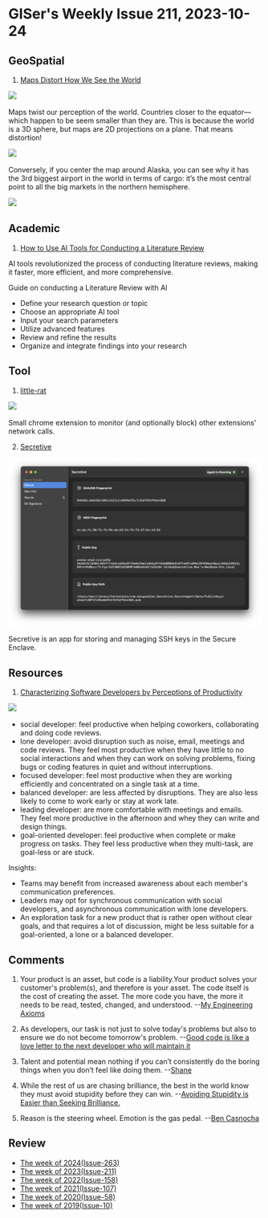 # GISer's Weekly Issue 211, 2023-10-24

## GeoSpatial

1. [Maps Distort How We See the World](https://unchartedterritories.tomaspueyo.com/p/maps-distort-how-we-see-the-world)

![](https://substackcdn.com/image/fetch/w_1272,c_limit,f_webp,q_auto:good,fl_progressive:steep/https%3A%2F%2Fsubstack-post-media.s3.amazonaws.com%2Fpublic%2Fimages%2F9023d572-d461-47cb-83b3-49585f7238bc_480x480.gif)

Maps twist our perception of the world. Countries closer to the equator—which happen to be seem smaller than they are. This is because the world is a 3D sphere, but maps are 2D projections on a plane. That means distortion!

![](https://substackcdn.com/image/fetch/w_1272,c_limit,f_webp,q_auto:good,fl_progressive:steep/https%3A%2F%2Fsubstack-post-media.s3.amazonaws.com%2Fpublic%2Fimages%2F2f76b16e-edbe-4bc7-8781-f87f389ba29e_1224x1036.png)

Conversely, if you center the map around Alaska, you can see why it has the 3rd biggest airport in the world in terms of cargo: it’s the most central point to all the big markets in the northern hemisphere.

![](https://substackcdn.com/image/fetch/w_1272,c_limit,f_webp,q_auto:good,fl_progressive:steep/https%3A%2F%2Fsubstack-post-media.s3.amazonaws.com%2Fpublic%2Fimages%2F878cf0cb-f2cb-4cb0-bbb7-8fe2b610ef86_745x745.png)

## Academic

1. [How to Use AI Tools for Conducting a Literature Review](https://typeset.io/resources/ai-tools-for-literature-review/)

AI tools revolutionized the process of conducting literature reviews, making it faster, more efficient, and more comprehensive.

Guide on conducting a Literature Review with AI

- Define your research question or topic
- Choose an appropriate AI tool
- Input your search parameters
- Utilize advanced features
- Review and refine the results
- Organize and integrate findings into your research

## Tool

1. [little-rat](https://github.com/dnakov/little-rat)

![](https://cdn.beekka.com/blogimg/asset/202308/bg2023082302.webp)

Small chrome extension to monitor (and optionally block) other extensions' network calls.

2. [Secretive](https://github.com/maxgoedjen/secretive)

![](https://github.com/maxgoedjen/secretive/raw/main/.github/readme/app-dark.png)

Secretive is an app for storing and managing SSH keys in the Secure Enclave.

## Resources

1. [Characterizing Software Developers by Perceptions of Productivity](https://newsletter.getdx.com/p/developers-ideal-workdays)

![](https://substackcdn.com/image/fetch/w_1272,c_limit,f_webp,q_auto:good,fl_progressive:steep/https%3A%2F%2Fsubstack-post-media.s3.amazonaws.com%2Fpublic%2Fimages%2F91fa8a57-4c43-4091-8c40-e96c79882a1a_1772x2158.png)

- social developer: feel productive when helping coworkers, collaborating and doing code reviews.
- lone developer: avoid disruption such as noise, email, meetings and code reviews. They feel most productive when they have little to no social interactions and when they can work on solving problems, fixing bugs or coding features in quiet and without interruptions.
- focused developer: feel most productive when they are working efficiently and concentrated on a single task at a time.
- balanced developer: are less affected by disruptions. They are also less likely to come to work early or stay at work late.
- leading developer: are more comfortable with meetings and emails. They feel more productive in the afternoon and whey they can write and design things.
- goal-oriented developer: feel productive when complete or make progress on tasks. They feel less productive when they multi-task, are goal-less or are stuck.

Insights:

- Teams may benefit from increased awareness about each member's communication preferences.
- Leaders may opt for synchronous communication with social developers, and asynchronous communication with lone developers.
- An exploration task for a new product that is rather open without clear goals, and that requires a lot of discussion, might be less suitable for a goal-oriented, a lone or a balanced developer.

## Comments

1. Your product is an asset, but code is a liability.Your product solves your customer's problem(s), and therefore is your asset. The code itself is the cost of creating the asset. The more code you have, the more it needs to be read, tested, changed, and understood.
   --[My Engineering Axioms](https://martinrue.com/my-engineering-axioms/)

2. As developers, our task is not just to solve today's problems but also to ensure we do not become tomorrow's problem.
   --[Good code is like a love letter to the next developer who will maintain it](https://addyosmani.com/blog/good-code/)

3. Talent and potential mean nothing if you can’t consistently do the boring things when you don’t feel like doing them.
   --[Shane](https://fs.blog/brain-food/october-15-2023/)

4. While the rest of us are chasing brilliance, the best in the world know they must avoid stupidity before they can win.
   --[Avoiding Stupidity is Easier than Seeking Brilliance.](https://fs.blog/avoiding-stupidity/)

5. Reason is the steering wheel. Emotion is the gas pedal.
   --[Ben Casnocha](https://casnocha.com/reid-hoffman-lessons)

## Review

- [The week of 2024(Issue-263)](../2024/issue-263.md)
- [The week of 2023(Issue-211)](../2023/issue-211.md)
- [The week of 2022(Issue-158)](../2022/issue-158.md)
- [The week of 2021(Issue-107)](../2021/issue-107.md)
- [The week of 2020(Issue-58)](../2020/issue-58.md)
- [The week of 2019(Issue-10)](../2019/issue-10.md)
